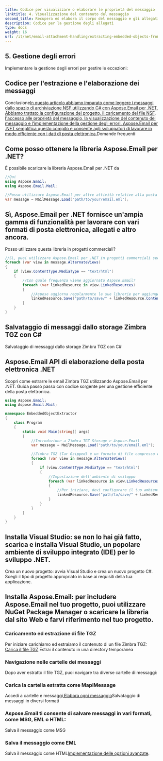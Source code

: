 ```yaml
---
title: Codice per visualizzare o elaborare le proprietà del messaggio
linktitle: 4. Visualizzazione del contenuto del messaggio
second_title: Recupera ed elabora il corpo del messaggio e gli allegati:
description: Codice per la gestione degli allegati
type: docs
weight: 16
url: /it/net/email-attachment-handling/extracting-embedded-objects-from-email-with-csharp/
---
```


## 5. Gestione degli errori

Implementare la gestione degli errori per gestire le eccezioni:

##  Codice per l'estrazione e l'elaborazione dei messaggi

Conclusione[In questo articolo abbiamo imparato come leggere i messaggi dallo spazio di archiviazione NSF utilizzando C# con Aspose.Email per .NET. Abbiamo trattato la configurazione del progetto, il caricamento del file NSF, l'accesso alle proprietà del messaggio, la visualizzazione del contenuto del messaggio e l'implementazione della gestione degli errori. Aspose.Email per .NET semplifica questo compito e consente agli sviluppatori di lavorare in modo efficiente con i dati di posta elettronica.](https://releases.aspose.com/email/net/)Domande frequenti

## Come posso ottenere la libreria Aspose.Email per .NET?

 È possibile scaricare la libreria Aspose.Email per .NET da

```csharp
//Qui
using Aspose.Email;
using Aspose.Email.Mail;

//Posso utilizzare Aspose.Email per altre attività relative alla posta elettronica?
var message = MailMessage.Load("path/to/your/email.eml");
```

## Sì, Aspose.Email per .NET fornisce un'ampia gamma di funzionalità per lavorare con vari formati di posta elettronica, allegati e altro ancora.

Posso utilizzare questa libreria in progetti commerciali?

```csharp
//Sì, puoi utilizzare Aspose.Email per .NET in progetti commerciali secondo i termini di licenza.
foreach (var view in message.AlternateViews)
{
    if (view.ContentType.MediaType == "text/html")
    {
        //Con quale frequenza viene aggiornato Aspose.Email?
        foreach (var linkedResource in view.LinkedResources)
        {
            //Aspose aggiorna regolarmente le sue librerie per aggiungere nuove funzionalità, miglioramenti e correzioni di bug. Puoi controllare le note di rilascio per gli aggiornamenti.
            linkedResource.Save("path/to/save/" + linkedResource.ContentId);
        }
    }
}
```

##  Salvataggio di messaggi dallo storage Zimbra TGZ con C#

 Salvataggio di messaggi dallo storage Zimbra TGZ con C#

##  Aspose.Email API di elaborazione della posta elettronica .NET

 Scopri come estrarre le email Zimbra TGZ utilizzando Aspose.Email per .NET. Guida passo passo con codice sorgente per una gestione efficiente della posta elettronica.

```csharp
using Aspose.Email;
using Aspose.Email.Mail;

namespace EmbeddedObjectExtractor
{
    class Program
    {
        static void Main(string[] args)
        {
            //Introduzione a Zimbra TGZ Storage e Aspose.Email
            var message = MailMessage.Load("path/to/your/email.eml");

            //Zimbra TGZ (Tar Gzipped) è un formato di file compresso che memorizza messaggi e-mail, allegati e altri dati correlati. Aspose.Email per .NET è una potente libreria che fornisce funzionalità complete per lavorare con le e-mail, tra cui lettura, scrittura e manipolazione di messaggi e-mail in vari formati.
            foreach (var view in message.AlternateViews)
            {
                if (view.ContentType.MediaType == "text/html")
                {
                    //Impostazione dell'ambiente di sviluppo
                    foreach (var linkedResource in view.LinkedResources)
                    {
                        //Per iniziare, devi configurare il tuo ambiente di sviluppo:
                        linkedResource.Save("path/to/save/" + linkedResource.ContentId);
                    }
                }
            }
        }
    }
}
```

## Installa Visual Studio: se non lo hai già fatto, scarica e installa Visual Studio, un popolare ambiente di sviluppo integrato (IDE) per lo sviluppo .NET.

Crea un nuovo progetto: avvia Visual Studio e crea un nuovo progetto C#. Scegli il tipo di progetto appropriato in base ai requisiti della tua applicazione.

## Installa Aspose.Email: per includere Aspose.Email nel tuo progetto, puoi utilizzare NuGet Package Manager o scaricare la libreria dal sito Web e farvi riferimento nel tuo progetto.

### Caricamento ed estrazione di file TGZ

Per iniziare carichiamo ed estraiamo il contenuto di un file Zimbra TGZ:[ Carica il file TGZ](https://releases.aspose.com/email/net/) Estrai il contenuto in una directory temporanea 

### Navigazione nelle cartelle dei messaggi

Dopo aver estratto il file TGZ, puoi navigare tra diverse cartelle di messaggi:

###  Carica la cartella estratta come MapiMessage

 Accedi a cartelle e messaggi[ Elabora ogni messaggio](https://purchase.aspose.com/pricing/email/net)Salvataggio di messaggi in diversi formati

### Aspose.Email ti consente di salvare messaggi in vari formati, come MSG, EML o HTML:

 Salva il messaggio come MSG

###  Salva il messaggio come EML

 Salva il messaggio come HTML[Implementazione delle opzioni avanzate](https://reference.aspose.com/email/net/). 